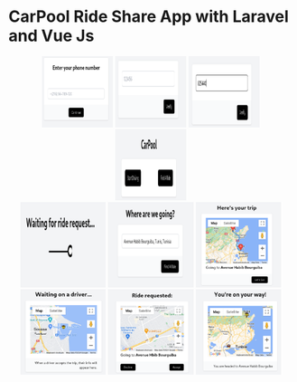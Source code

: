 # CarPool Ride Share App with Laravel and Vue Js

<div align="center">

  <img src="https://github.com/tayeblagha/Carpool-Ride-Share-Web-App/blob/main/backend/public/img/1.png?raw=true" width="25%">
  <img src="https://github.com/tayeblagha/Carpool-Ride-Share-Web-App/blob/main/backend/public/img/2.png?raw=true" width="25%">
  <img src="https://github.com/tayeblagha/Carpool-Ride-Share-Web-App/blob/main/backend/public/img/3.png?raw=true" width="25%">
  <img src="https://github.com/tayeblagha/Carpool-Ride-Share-Web-App/blob/main/backend/public/img/3.5.png?raw=true" width="25%">
</div>
<div align="center">
  <img src="https://github.com/tayeblagha/Carpool-Ride-Share-Web-App/blob/main/backend/public/img/4.png?raw=true" width="30%">
  <img src="https://github.com/tayeblagha/Carpool-Ride-Share-Web-App/blob/main/backend/public/img/5.png?raw=true" width="30%">
  <img src="https://github.com/tayeblagha/Carpool-Ride-Share-Web-App/blob/main/backend/public/img/6.png?raw=true" width="30%">
</div>
<div align="center">
  <img src="https://github.com/tayeblagha/Carpool-Ride-Share-Web-App/blob/main/backend/public/img/7.png?raw=true" width="30%">
  <img src="https://github.com/tayeblagha/Carpool-Ride-Share-Web-App/blob/main/backend/public/img/8.png?raw=true" width="30%">
  <img src="https://github.com/tayeblagha/Carpool-Ride-Share-Web-App/blob/main/backend/public/img/9.png?raw=true" width="30%">
</div>
